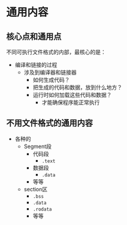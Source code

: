 # 通用内容

## 核心点和通用点

不同可执行文件格式的内部，最核心的是：

* 编译和链接的过程
  * 涉及到编译器和链接器
    * 如何生成代码？
    * 把生成的代码和数据，放到什么地方？
    * 运行时如何加载这些代码和数据？
      * 才能确保程序能正常执行

## 不用文件格式的通用内容

* 各种的
  * Segment段
    * 代码段
      * `.text`
    * 数据段
      * `.data`
    * 等等
  * section区
    * `.bss`
    * `.data`
    * `.rodata`
    * 等等
